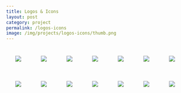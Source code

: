 ```yaml
---
title: Logos & Icons
layout: post
category: project
permalink: /logos-icons
image: /img/projects/logos-icons/thumb.png
---
```


<style type="text/css">
	img{padding:25px;}
</style>

<div class='logos'>
	<img src='/img/projects/logos-icons/spacedog.png' class='col4' />
	<img src='/img/projects/logos-icons/camp-imgur-b.png' class='col4' />
	<img src='/img/projects/logos-icons/vgnism-a.png' class='col4' />
	<img src='/img/projects/logos-icons/p4p.png' class='col4' />
	<img src='/img/projects/logos-icons/heart-ladder.png' class='col4' />
	<img src='/img/projects/logos-icons/camp-imgur-a.png' class='col4' />
	<img src='/img/projects/logos-icons/soon-enough.png' class='col4' />
	<img src='/img/projects/logos-icons/rocket-logo.png' class='col4' />
	<img src='/img/projects/logos-icons/partners-patch.png' class='col4' />
	<img src='/img/projects/logos-icons/vgnism-b.png' class='col4' />
	<img src='/img/projects/logos-icons/empty-stretch.png' class='col4' />
	<img src='/img/projects/logos-icons/osm-vote.png' class='col4' />
	<img src='/img/projects/logos-icons/ska-revival.png' class='col4 center' />
	<img src='/img/projects/logos-icons/heart-beaker.png' class='col4' />
</div>